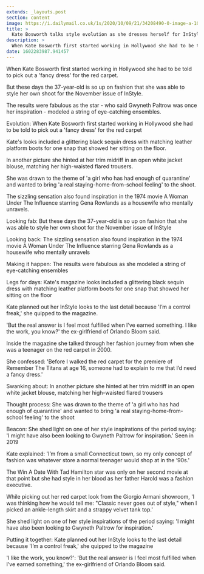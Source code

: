 ```yaml
--- 
extends: _layouts.post 
section: content 
image: https://i.dailymail.co.uk/1s/2020/10/09/21/34208490-0-image-a-105_1602275568304.jpg 
title: > 
  Kate Bosworth talks style evolution as she dresses herself for InStyle shoot 
description: > 
  When Kate Bosworth first started working in Hollywood she had to be told to pick out a 'fancy dress' for the red carpet.But these days the 37-year-old is so up on fashion that she was able to style her own shoot for the November issue of InStyle.The results were fabulous as the star - who said Gwyneth Paltrow was once her inspiration - modeled a string of eye-catching ensembles.In another picture she hinted at her trim midriff in an open white jacket blouse, matching her high-waisted flared trousers.She shed light on one of her style inspirations of the period saying: 'I might have also been looking to Gwyneth Paltrow for inspiration.' 
date: 1602283987.941457 
--- 
```

When Kate Bosworth first started working in Hollywood she had to be told to pick out a 'fancy dress' for the red carpet.

But these days the 37-year-old is so up on fashion that she was able to style her own shoot for the November issue of InStyle.

The results were fabulous as the star - who said Gwyneth Paltrow was once her inspiration - modeled a string of eye-catching ensembles.

Evolution: When Kate Bosworth first started working in Hollywood she had to be told to pick out a 'fancy dress' for the red carpet

Kate's looks included a glittering black sequin dress with matching leather platform boots for one snap that showed her sitting on the floor.

In another picture she hinted at her trim midriff in an open white jacket blouse, matching her high-waisted flared trousers.

She was drawn to the theme of 'a girl who has had enough of quarantine' and wanted to bring 'a real staying-home-from-school feeling' to the shoot.

The sizzling sensation also found inspiration in the 1974 movie A Woman Under The Influence starring Gena Rowlands as a housewife who mentally unravels.

Looking fab: But these days the 37-year-old is so up on fashion that she was able to style her own shoot for the November issue of InStyle

Looking back: The sizzling sensation also found inspiration in the 1974 movie A Woman Under The Influence starring Gena Rowlands as a housewife who mentally unravels

Making it happen: The results were fabulous as she modeled a string of eye-catching ensembles

Legs for days: Kate's magazine looks included a glittering black sequin dress with matching leather platform boots for one snap that showed her sitting on the floor

Kate planned out her InStyle looks to the last detail because 'I’m a control freak,' she quipped to the magazine.

'But the real answer is I feel most fulfilled when I’ve earned something. I like the work, you know?' the ex-girlfriend of Orlando Bloom said.

Inside the magazine she talked through her fashion journey from when she was a teenager on the red carpet in 2000.

She confessed: 'Before I walked the red carpet for the premiere of Remember The Titans at age 16, someone had to explain to me that I’d need a fancy dress.'

Swanking about: In another picture she hinted at her trim midriff in an open white jacket blouse, matching her high-waisted flared trousers

Thought process: She was drawn to the theme of 'a girl who has had enough of quarantine' and wanted to bring 'a real staying-home-from-school feeling' to the shoot

Beacon: She shed light on one of her style inspirations of the period saying: 'I might have also been looking to Gwyneth Paltrow for inspiration.' Seen in 2019

Kate explained: 'I’m from a small Connecticut town, so my only concept of fashion was whatever store a normal teenager would shop at in the ’90s.'

The Win A Date With Tad Hamilton star was only on her second movie at that point but she had style in her blood as her father Harold was a fashion executive.

While picking out her red carpet look from the Giorgio Armani showroom, 'I was thinking how he would tell me: "Classic never goes out of style," when I picked an ankle-length skirt and a strappy velvet tank top.'

She shed light on one of her style inspirations of the period saying: 'I might have also been looking to Gwyneth Paltrow for inspiration.'

Putting it together: Kate planned out her InStyle looks to the last detail because 'I’m a control freak,' she quipped to the magazine

'I like the work, you know?': 'But the real answer is I feel most fulfilled when I’ve earned something,' the ex-girlfriend of Orlando Bloom said.